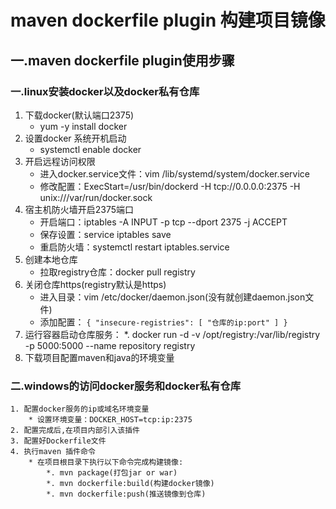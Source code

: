 # maven dockerfile plugin 构建项目镜像
## 一.maven dockerfile plugin使用步骤
### 一.linux安装docker以及docker私有仓库
1. 下载docker(默认端口2375)
    * yum -y install docker
2. 设置docker 系统开机启动
    * systemctl enable docker
3. 开启远程访问权限
    * 进入docker.service文件：vim /lib/systemd/system/docker.service
    * 修改配置：ExecStart=/usr/bin/dockerd -H tcp://0.0.0.0:2375 -H unix:///var/run/docker.sock
4. 宿主机防火墙开启2375端口
    * 开启端口：iptables -A INPUT -p tcp --dport 2375 -j ACCEPT
    * 保存设置：service iptables save
    * 重启防火墙：systemctl restart iptables.service
5. 创建本地仓库
    * 拉取registry仓库：docker pull registry
6. 关闭仓库https(registry默认是https)
    * 进入目录：vim /etc/docker/daemon.json(没有就创建daemon.json文件)
    * 添加配置：
    `{
      "insecure-registries": [
        "仓库的ip:port"
      ]
    }`
7. 运行容器启动仓库服务：
    *. docker run -d -v /opt/registry:/var/lib/registry -p 5000:5000 --name repository registry
8. 下载项目配置maven和java的环境变量
### 二.windows的访问docker服务和docker私有仓库
    1. 配置docker服务的ip或域名环境变量
        * 设置环境变量：DOCKER_HOST=tcp:ip:2375
    2. 配置完成后,在项目内部引入该插件
    3. 配置好Dockerfile文件
    4. 执行maven 插件命令
        * 在项目根目录下执行以下命令完成构建镜像:
            *. mvn package(打包jar or war)
            *. mvn dockerfile:build(构建docker镜像)
            *. mvn dockerfile:push(推送镜像到仓库)